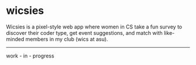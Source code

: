 # wicsies
Wicsies is a pixel-style web app where women in CS take a fun survey to discover their coder type, get event suggestions, and match with like-minded members in my club (wics at asu).

-----
work - in - progress 